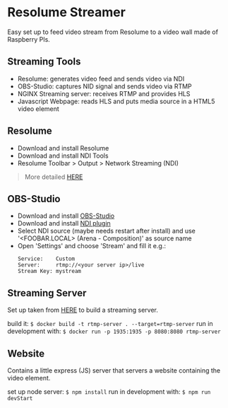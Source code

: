 # Resolume Streamer

Easy set up to feed video stream from Resolume to a video wall made of Raspberry PIs.


## Streaming Tools

* Resolume: generates video feed and sends video via NDI
* OBS-Studio: captures NID signal and sends video via RTMP
* NGINX Streaming server: receives RTMP and provides HLS
* Javascript Webpage: reads HLS and puts media source in a HTML5 video element


## Resolume

* Download and install Resolume
* Download and install NDI Tools
* Resolume Toolbar > Output > Network Streaming (NDI)

> More detailed [HERE](https://resolume.com/support/en/streaming)


## OBS-Studio

* Download and install [OBS-Studio](https://obsproject.com/download)
* Download and install [NDI plugin](https://obsproject.com/forum/resources/obs-ndi-newtek-ndi%E2%84%A2-integration-into-obs-studio.528/)
* Select NDI source (maybe needs restart after install) and use '<FOOBAR.LOCAL> (Arena - Composition)' as source name
* Open 'Settings' and choose 'Stream' and fill it e.g.:
    ```
    Service:    Custom
    Server:     rtmp://<your server ip>/live
    Stream Key: mystream
    ```


## Streaming Server

Set up taken from [HERE](https://hub.docker.com/r/jasonrivers/nginx-rtmp) to build a streaming server.

build it:                   `$ docker build -t rtmp-server . --target=rtmp-server`
run in development with:    `$ docker run -p 1935:1935 -p 8080:8080 rtmp-server`


## Website

Contains a little express (JS) server that servers a website containing the video element.

set up node server:      `$ npm install`
run in development with: `$ npm run devStart`
